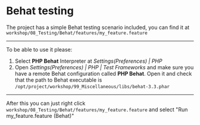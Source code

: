 # Behat testing

The project has a simple Behat testing scenario included, you can find it at `workshop/08_Testing/Behat/features/my_feature.feature`

---
To be able to use it please:
1. Select **PHP Behat** Interpreter at _Settings(Preferences) | PHP_
2. Open _Settings(Preferences) | PHP | Test Frameworks_ and make sure you have a remote Behat configuration called **PHP Behat**.
Open it and check that the path to Behat executable is `/opt/project/workshop/99_Miscellaneous/libs/behat-3.3.phar`
---
After this you can just right click `workshop/08_Testing/Behat/features/my_feature.feature` and select "Run my_feature.feature (Behat)"

